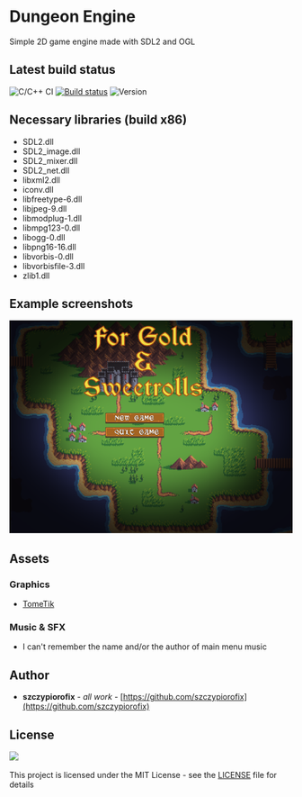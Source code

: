 # Dungeon Engine
Simple 2D game engine made with SDL2 and OGL


## Latest build status

![C/C++ CI](https://github.com/szczypiorofix/dungeon_engine/workflows/C/C++%20CI/badge.svg)
[![Build status](https://ci.appveyor.com/api/projects/status/2l79tdduco3r7pb8/branch/master?svg=true)](https://ci.appveyor.com/project/szczypiorofix/dungeon-engine/branch/master)
![Version](https://img.shields.io/badge/version-0.2.01-blue.svg "Version icon")

## Necessary libraries (build x86)
- SDL2.dll
- SDL2_image.dll
- SDL2_mixer.dll
- SDL2_net.dll
- libxml2.dll
- iconv.dll
- libfreetype-6.dll
- libjpeg-9.dll
- libmodplug-1.dll
- libmpg123-0.dll
- libogg-0.dll
- libpng16-16.dll
- libvorbis-0.dll
- libvorbisfile-3.dll
- zlib1.dll

## Example screenshots
![alt text](/doc/dungeon_engine_1.0.01.png "Screenshot 1.0.01")

## Assets

### Graphics
* [TomeTik](http://pousse.rapiere.free.fr/tome/)

### Music & SFX
* I can't remember the name and/or the author of main menu music

## Author

* **szczypiorofix** - *all work* - [https://github.com/szczypiorofix](https://github.com/szczypiorofix)


## License
![](https://img.shields.io/apm/l/vim-mode?label=license)

This project is licensed under the MIT License - see the [LICENSE](LICENSE) file for details
